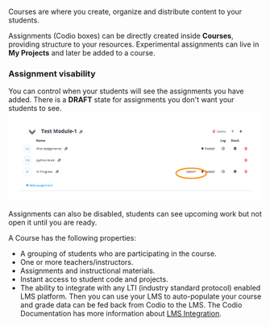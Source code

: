 Courses are where you create, organize and distribute content to your students.

Assignments (Codio boxes) can be directly created inside **Courses**, providing structure to your resources. Experimental assignments can live in **My Projects** and later be added to a course. 

### Assignment visability
You can control when your students will see the assignments you have added. There is a **DRAFT** state for assignments you don't want your students to see. 
![.guides/img/inProgressDraft](.guides/img/inProgressDraft.png)


Assignments can also be disabled, students can see upcoming work but not open it until you are ready.

A Course has the following properties:

- A grouping of students who are participating in the course.
- One or more teachers/instructors.
- Assignments and instructional materials.
- Instant access to student code and projects.
- The ability to integrate with any LTI (industry standard protocol) enabled LMS platform. Then you can use your LMS to auto-populate your course and grade data can be fed back from Codio to the LMS. The Codio Documentation has more information about [LMS Integration](https://codio.com/docs/classes/lti/).